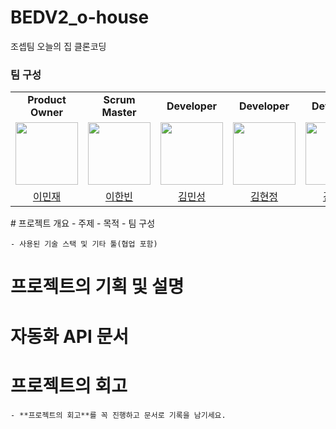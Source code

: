# BEDV2_o-house

조셉팀 오늘의 집 클론코딩



### 팀 구성

<table>
  <tr>
    <td align="center"><b>Product Owner</b></td>
    <td align="center"><b>Scrum Master</b></td>
    <td align="center"><b>Developer</b></td>
    <td align="center"><b>Developer</b></td>
    <td align="center"><b>Developer</b></td>
  </tr>
  <tr>
    <td>
        <a href="https://github.com/blessing333">
            <img src="https://avatars.githubusercontent.com/u/65841596?v=4" width="100px" />
        </a>
    </td>
    <td>
        <a href="https://github.com/res-cogitans">
            <img src="https://avatars.githubusercontent.com/u/54278885?v=4" width="100px" />
        </a>
    </td>
    <td>
        <a href="https://github.com/epicblues">
            <img src="https://avatars.githubusercontent.com/u/19306609?v=4" width="100px" />
        </a>
    </td>
    <td>
        <a href="https://github.com/kkj0419">
            <img src="https://avatars.githubusercontent.com/u/72663337?v=4" width="100px" />
        </a>
    </td>
    <td>
        <a href="https://github.com/HunkiKim">
            <img src="https://avatars.githubusercontent.com/u/66348135?v=4" width="100px" />
        </a>
    </td>
  </tr>

  <tr> 
    <td align="center"><a href="https://github.com/blessing333">이민재</a></td>
    <td align="center"><a href="https://github.com/res-cogitans">이한빈</a></td>
    <td align="center"><a href="https://github.com/epicblues">김민성</a></td>
    <td align="center"><a href="https://github.com/kkj0419">김현정</a></td>
    <td align="center"><a href="https://github.com/HunkiKim">김훈기</a></td>
  </tr>

</table>
# 프로젝트 개요
    - 주제
    - 목적
    - 팀 구성
    
    - 사용된 기술 스택 및 기타 툴(협업 포함)
    
# 프로젝트의 기획 및 설명

# 자동화 API 문서

# 프로젝트의 회고

    - **프로젝트의 회고**를 꼭 진행하고 문서로 기록을 남기세요.
    
